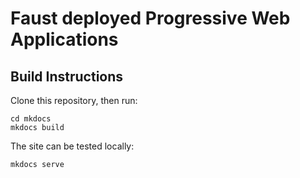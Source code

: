 # Faust deployed Progressive Web Applications

## Build Instructions

Clone this repository, then run:

```shell
cd mkdocs
mkdocs build
```

The site can be tested locally:

```shell
mkdocs serve
```
